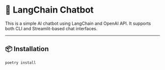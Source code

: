 # 🤖 LangChain Chatbot

This is a simple AI chatbot using LangChain and OpenAI API. It supports both CLI and Streamlit-based chat interfaces.

---

## 📦 Installation

```bash
poetry install
